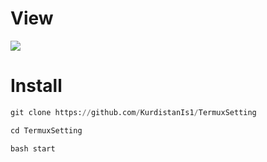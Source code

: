 # View
<img src="https://raw.githubusercontent.com/KurdistanIs1/KurdistanIs1.github.io/main/src/posts-img/1.png"/>

# Install

```python
git clone https://github.com/KurdistanIs1/TermuxSetting
```
```python
cd TermuxSetting
```
```python
bash start
```
